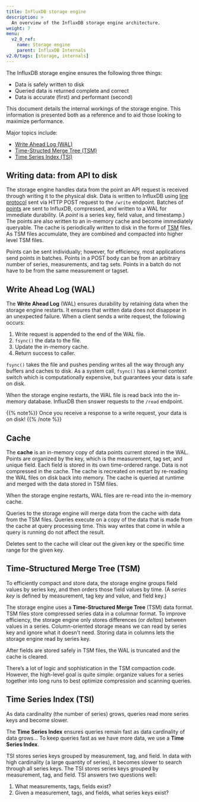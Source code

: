 ```yaml
---
title: InfluxDB storage engine
description: >
  An overview of the InfluxDB storage engine architecture.
weight: 7
menu:
  v2_0_ref:
    name: Storage engine
    parent: InfluxDB Internals
v2.0/tags: [storage, internals]
---
```


The InfluxDB storage engine ensures the following three things:

- Data is safely written to disk
- Queried data is returned complete and correct
- Data is accurate (first) and performant (second)

This document details the internal workings of the storage engine.
This information is presented both as a reference and to aid those looking to maximize performance.

Major topics include:

* [Write Ahead Log (WAL)](#write-ahead-log-wal)
* [Time-Structed Merge Tree (TSM)](#time-structured-merge-tree-tsm)
* [Time Series Index (TSI)](#time-series-index-tsi)

## Writing data: from API to disk

The storage engine handles data from the point an API request is received through writing it to the physical disk.
Data is written to InfluxDB using [line protocol](/v2.0/reference/line-) sent via HTTP POST request to the `/write` endpoint.
Batches of [points](/v2.0/reference/glossary/#point) are sent to InfluxDB, compressed, and written to a WAL for immediate durability.
(A *point* is a series key, field value, and timestamp.)
The points are also written to an in-memory cache and become immediately queryable.
The cache is periodically written to disk in the form of [TSM](#time-structured-merge-tree-tsm) files.
As TSM files accumulate, they are combined and compacted into higher level TSM files.

Points can be sent individually; however, for efficiency, most applications send points in batches.
Points in a POST body can be from an arbitrary number of series, measurements, and tag sets.
Points in a batch do not have to be from the same measurement or tagset.

## Write Ahead Log (WAL)

The **Write Ahead Log** (WAL) ensures durability by retaining data when the storage engine restarts.
It ensures that written data does not disappear in an unexpected failure.
When a client sends a write request, the following occurs:

1. Write request is appended to the end of the WAL file.
2. `fsync()` the data to the file.
3. Update the in-memory cache.
4. Return success to caller.

`fsync()` takes the file and pushes pending writes all the way through any buffers and caches to disk.
As a system call, `fsync()` has a kernel context switch which is computationally expensive, but guarantees your data is safe on disk.

When the storage engine restarts, the WAL file is read back into the in-memory database.
InfluxDB then snswer requests to the `/read` endpoint.

{{% note%}}
Once you receive a response to a write request, your data is on disk!
{{% /note %}}

## Cache

The **cache** is an in-memory copy of data points current stored in the WAL.
Points are organized by the key, which is the measurement, tag set, and unique field.
Each field is stored in its own time-ordered range.
Data is not compressed in the cache.
The cache is recreated on restart by re-reading the WAL files on disk back into memory.
The cache is queried at runtime and merged with the data stored in TSM files.

When the storage engine restarts, WAL files are re-read into the in-memory cache.

Queries to the storage engine will merge data from the cache with data from the TSM files.
Queries execute on a copy of the data that is made from the cache at query processing time.
This way writes that come in while a query is running do not affect the result.

Deletes sent to the cache will clear out the given key or the specific time range for the given key.

## Time-Structured Merge Tree (TSM)

To efficiently compact and store data,
the storage engine groups field values by series key,
and then orders those field values by time.
(A *series key* is defined by measurement, tag key and value, and field key.)

The storage engine uses a **Time-Structured Merge Tree** (TSM) data format.
TSM files store compressed series data in a columnar format.
To improve efficiency, the storage engine only stores differences (or *deltas*) between values in a series.
Column-oriented storage means we can read by series key and ignore what it doesn't need.
Storing data in columns lets the storage engine read by series key.

After fields are stored safely in TSM files, the WAL is truncated and the cache is cleared.
<!-- TODO what next? -->

There’s a lot of logic and sophistication in the TSM compaction code.
However, the high-level goal is quite simple:
organize values for a series together into long runs to best optimize compression and scanning queries.

## Time Series Index (TSI)

As data cardinality (the number of series) grows, queries read more series keys and become slower.

The **Time Series Index** ensures queries remain fast as data cardinality of data grows...
To keep queries fast as we have more data, we use a **Time Series Index**.

TSI stores series keys grouped by measurement, tag, and field.
In data with high cardinality (a large quantity of series), it becomes slower to search through all series keys.
The TSI stores series keys grouped by measurement, tag, and field.
TSI answers two questions well:
1) What measurements, tags, fields exist?
2) Given a measurement, tags, and fields, what series keys exist?
